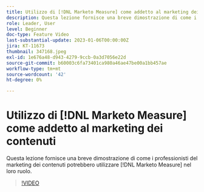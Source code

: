 ```yaml
---
title: Utilizzo di [!DNL Marketo Measure] come addetto al marketing dei contenuti
description: Questa lezione fornisce una breve dimostrazione di come i professionisti del marketing dei contenuti potrebbero utilizzare [!DNL Marketo Measure] nel loro ruolo.
role: Leader, User
level: Beginner
doc-type: Feature Video
last-substantial-update: 2023-01-06T00:00:00Z
jira: KT-11673
thumbnail: 347168.jpeg
exl-id: 1e676a48-d943-4279-9ccb-0a3d7056e22d
source-git-commit: b60003c6fa73401ca980a46ae47be00a1bb457ae
workflow-type: tm+mt
source-wordcount: '42'
ht-degree: 0%

---
```


# Utilizzo di [!DNL Marketo Measure] come addetto al marketing dei contenuti

Questa lezione fornisce una breve dimostrazione di come i professionisti del marketing dei contenuti potrebbero utilizzare [!DNL Marketo Measure] nel loro ruolo.

>[!VIDEO](https://video.tv.adobe.com/v/347168/?quality=12&learn=on)

